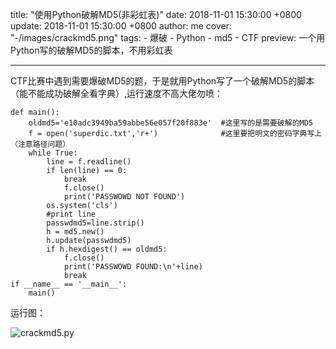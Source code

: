 title: "使用Python破解MD5(非彩虹表)"
date: 2018-11-01 15:30:00 +0800
update: 2018-11-01 15:30:00 +0800
author: me
cover: "-/images/crackmd5.png"
tags:
    - 爆破
    - Python
    - md5
    - CTF
preview: 一个用Python写的破解MD5的脚本，不用彩虹表

---
CTF比赛中遇到需要爆破MD5的题，于是就用Python写了一个破解MD5的脚本（能不能成功破解全看字典）,运行速度不高大佬勿喷：

```
def main():
	oldmd5='e10adc3949ba59abbe56e057f20f883e'  #这里写的是需要破解的MD5
	f = open('superdic.txt','r+')              #这里要把明文的密码字典写上（注意路径问题）
	while True:
		line = f.readline()
		if len(line) == 0:
			break
			f.close()
			print('PASSWOWD NOT FOUND')
		os.system('cls')
		#print line
		passwdmd5=line.strip()
		h = md5.new()
		h.update(passwdmd5)
		if h.hexdigest() == oldmd5:
			f.close()
			print('PASSWOWD FOUND:\n'+line)
			break
if __name__ == '__main__':
	main()
```

运行图：

![crackmd5.py](-/images/crackmd5.png)